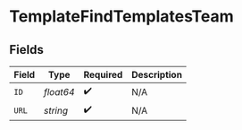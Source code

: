 # TemplateFindTemplatesTeam


## Fields

| Field              | Type               | Required           | Description        |
| ------------------ | ------------------ | ------------------ | ------------------ |
| `ID`               | *float64*          | :heavy_check_mark: | N/A                |
| `URL`              | *string*           | :heavy_check_mark: | N/A                |